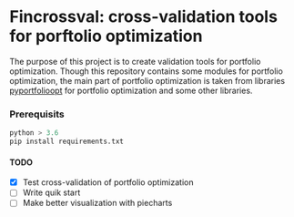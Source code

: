Fincrossval: cross-validation tools for porftolio optimization
=======================================
The purpose of this project is to create validation tools for portfolio optimization.
Though this repository contains some modules for portfolio optimization, the main part of portfolio optimization is taken from libraries [pyportfolioopt](https://pyportfolioopt.readthedocs.io/en/latest/) for portfolio optimization and some other libraries.

### Prerequisits
```python
python > 3.6
pip install requirements.txt

```

#### TODO
- [x] Test cross-validation of portfolio optimization
- [ ] Write quik start
- [ ] Make better visualization with piecharts